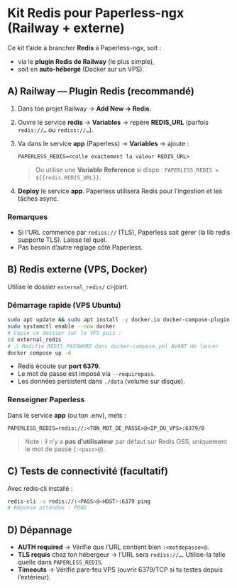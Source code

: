 # Kit Redis pour Paperless-ngx (Railway + externe)

Ce kit t’aide à brancher **Redis** à Paperless-ngx, soit :
- via le **plugin Redis de Railway** (le plus simple),
- soit en **auto‑hébergé** (Docker sur un VPS).

## A) Railway — Plugin Redis (recommandé)
1. Dans ton projet Railway → **Add New → Redis**.
2. Ouvre le service **redis** → **Variables** → repère **REDIS_URL** (parfois `redis://…` ou `rediss://…`).
3. Va dans le service **app** (Paperless) → **Variables** → ajoute :
   ```
   PAPERLESS_REDIS=<colle exactement la valeur REDIS_URL>
   ```
   > Ou utilise une **Variable Reference** si dispo : `PAPERLESS_REDIS = ${{redis.REDIS_URL}}`.

4. **Deploy** le service **app**. Paperless utilisera Redis pour l’ingestion et les tâches async.

### Remarques
- Si l’URL commence par `rediss://` (TLS), Paperless sait gérer (la lib redis supporte TLS). Laisse tel quel.
- Pas besoin d’autre réglage côté Paperless.

## B) Redis externe (VPS, Docker)
Utilise le dossier `external_redis/` ci‑joint.

### Démarrage rapide (VPS Ubuntu)
```bash
sudo apt update && sudo apt install -y docker.io docker-compose-plugin
sudo systemctl enable --now docker
# Copie ce dossier sur le VPS puis :
cd external_redis
# ⚠️ Modifie REDIS_PASSWORD dans docker-compose.yml AVANT de lancer
docker compose up -d
```

- Redis écoute sur **port 6379**.
- Le mot de passe est imposé via `--requirepass`.
- Les données persistent dans `./data` (volume sur disque).

### Renseigner Paperless
Dans le service **app** (ou ton .env), mets :
```
PAPERLESS_REDIS=redis://:<TON_MOT_DE_PASSE>@<IP_DU_VPS>:6379/0
```
> Note : il n’y a **pas d’utilisateur** par défaut sur Redis OSS, uniquement le mot de passe (`:<pass>@`).

## C) Tests de connectivité (facultatif)
Avec redis‑cli installé :
```bash
redis-cli -u redis://:<PASS>@<HOST>:6379 ping
# Réponse attendue : PONG
```

## D) Dépannage
- **AUTH required** → Vérifie que l’URL contient bien `:<motdepasse>@`.
- **TLS requis** chez ton hébergeur → l’URL sera `rediss://…`. Utilise-la telle quelle dans `PAPERLESS_REDIS`.
- **Timeouts** → Vérifie pare‑feu VPS (ouvrir 6379/TCP si tu testes depuis l’extérieur).
